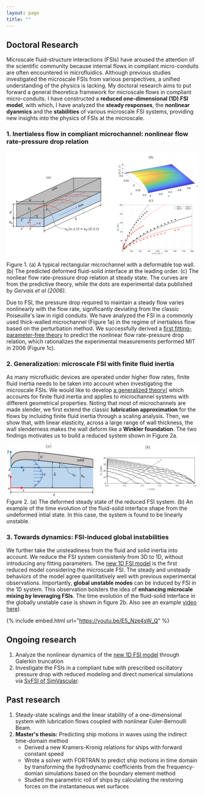 ```yaml
---
layout: page
title: ""
---
```


## Doctoral Research

Microscale fluid-structure interactions (FSIs) have aroused the attention of the scientific community because internal flows in compliant micro-conduits are 
often encountered in microfluidics. Although previous studies investigated the microscale FSIs from various perspectives, a unified understanding of the physics is lacking. My doctoral research aims to put forward a general theoretica framework for microscale flows in compliant micro-conduits. I have constructed a 
**reduced one-dimensional (1D) FSI model**, with which, I have analyzed the **steady responses**, the **nonlinear dyanmics** and the **stabilities** of various 
microscale FSI systems, providing new insights into the physics of FSIs at the microscale.    

### 1. Inertialess flow in compliant microchannel: nonlinear flow rate-pressure drop relation

![](/assets/research-fig1.png)Figure 1. (a) A typical rectangular microchannel with a deformable top wall. (b) The predicted deformed fluid-solid interface at the leading order. (c) The nonliear flow rate-pressure drop relation at steady state. The curves are from the predictive theory, while the dots are experimental data published by *Gervais et al (2006)*.

Due to FSI, the pressure drop required to maintain a steady flow varies nonlinearly with the flow rate, significantly deviating from the classic Poiseuille's law in rigid conduits. We have analyzed the FSI in a commonly used thick-walled microchannel (Figure 1a) in the regime of inertialess flow based on the perturbation method. We successfully derived a [first fitting-parameter-free theory](https://doi.org/10.1098/rspa.2019.0513) to predict the nonlinear flow rate-pressure drop relation, which rationalizes the experimental measurements performed MIT in 2006 (Figure 1c). 

### 2. Generalization: microscale FSI with finite fluid inertia

As many microfluidic devices are operated under higher flow rates, finite fluid inertia needs to be taken into account when investigating the microscale FSIs. We would like to develop [a generalized theory(](https://aip.scitation.org/doi/10.1063/5.0062252) which accounts for finite fluid inertia and applies to microchannel systems with different geometrical properties. Noting that most of microchannels are made slender, we first extend the classic **lubrication approximation** for the flows by incluidng finite fluid inertia through a scaling analysis. Then, we show that, with linear elasticity, across a large range of wall thickness, the wall slenderness makes the wall deform like a **Winkler foundation**. The two findings motivates us to build a reduced system shown in Figure 2a. 

![](/assets/research-fig2.png)Figure 2. (a) The deformed steady state of the reduced FSI system. (b) An example of the time evolution of the fluid-solid interface shape from the undeformed intial state. In this case, the system is found to be linearly unstable. 

### 3. Towards dynamics: FSI-induced global instabilities

We further take the unsteadiness from the fluid and solid inertia into account. We reduce the FSI system consistenly from 3D to 1D, without introducing any fitting parameters. The [new 1D FSI model]() is the first reduced model considering the microscale FSI. The steady and unsteady behaviors of the model agree quanlitatively well with previous experimental observations. Importantly, **global unstable modes** can be induced by FSI in the 1D system. This observation bolsters the idea of **enhancing microcale mixing by leveraging FSIs**. The time evolution of the fluid-solid interface in the globally unstable case is shown in figure 2b. Also see an example [video here](https://youtu.be/E5_Nze4sW_Q)). 

{% include embed.html url="https://youtu.be/E5_Nze4sW_Q" %}

## Ongoing research
1. Analyze the nonlinear dynamics of the [new 1D FSI model]() through Galerkin truncation
2. Investigate the FSIs in a compliant tube with prescribed oscillatory pressure drop with reduced modeling and direct numerical simulations via [SvFSI of SimVascular](https://simvascular.github.io/docssvFSI.html).

## Past research

1. Steady-state scalings and the linear stability of a one-dimensional system with lubrication flows coupled with nonlinear Euler-Bernoulli Beam.
2. **Master's thesis:** Predicting ship motions in waves using the indirect time-domain method
   - Derived a new Kramers-Kronig relations for ships with forward constant speed
   - Wrote a solver with FORTRAN to predict ship motions in time domain by transforming the hydrodynamic coefficients from the frequency-domian simulations based on the boundary element method
   - Studied the parametric roll of ships by calculating the restoring forces on the instantaneous wet surfaces
   
